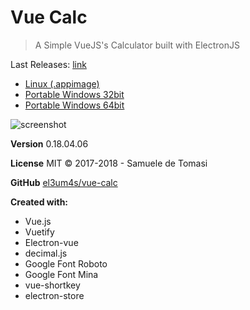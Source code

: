 # Vue Calc

> A Simple VueJS's Calculator built with ElectronJS

Last Releases: [link](https://github.com/el3um4s/vue-calc/releases)
  - [Linux (.appimage)](https://github.com/el3um4s/vue-calc/releases/download/v0.18.04.06-beta/vue-calc-0.18.0-4.6-x86_64.AppImage)
  - [Portable Windows 32bit](https://github.com/el3um4s/vue-calc/releases/download/v0.18.04.06-beta/vue-calc-32bit.exe)
  - [Portable Windows 64bit](https://github.com/el3um4s/vue-calc/releases/download/v0.18.04.06-beta/vue-calc-64bit.exe)

![screenshot](https://raw.githubusercontent.com/el3um4s/vue-calc/master/altro/screenshot.JPG)

**Version** 0.18.04.06

**License** MIT © 2017-2018 - Samuele de Tomasi

**GitHub** [el3um4s/vue-calc](https://github.com/el3um4s/vue-calc/)

**Created with:**
  - Vue.js
  - Vuetify
  - Electron-vue
  - decimal.js
  - Google Font Roboto
  - Google Font Mina
  - vue-shortkey
  - electron-store
  
